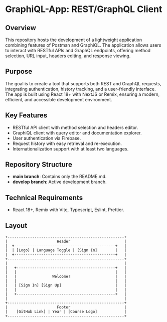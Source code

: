 # GraphiQL-App: REST/GraphQL Client

## Overview

This repository hosts the development of a lightweight application combining features of Postman and GraphiQL. The application allows users to interact with RESTful APIs and GraphQL endpoints, offering method selection, URL input, headers editing, and response viewing.

## Purpose

The goal is to create a tool that supports both REST and GraphQL requests, integrating authentication, history tracking, and a user-friendly interface. The app is built using React 18+ with NextJS or Remix, ensuring a modern, efficient, and accessible development environment.

## Key Features

- RESTful API client with method selection and headers editor.
- GraphiQL client with query editor and documentation explorer.
- User authentication via Firebase.
- Request history with easy retrieval and re-execution.
- Internationalization support with at least two languages.

## Repository Structure

- **main branch**: Contains only the README.md.
- **develop branch**: Active development branch.

## Technical Requirements

- React 18+, Remix with Vite, Typescript, Eslint, Prettier.

## Layout 

```
+----------------------------------------------------+
|                      Header                        |
|  +---------------------------------------------+   |
|  | [Logo] | Language Toggle | [Sign In]        |   |
|  +---------------------------------------------+   |
+----------------------------------------------------+
|                                                    |
|   +--------------------------------------------+   |
|   |                                            |   |
|   |                Welcome!                    |   |
|   |                                            |   |
|   | [Sign In] [Sign Up]                        |   |
|   |                                            |   |
|   +--------------------------------------------+   |
|                                                    |
+----------------------------------------------------+
|                      Footer                        |
|    [GitHub Link] | Year | [Course Logo]            |
+----------------------------------------------------+
```